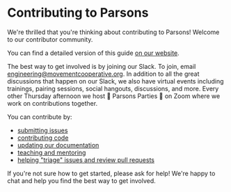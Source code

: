 # Contributing to Parsons

We're thrilled that you're thinking about contributing to Parsons! Welcome to our contributor community.

You can find a detailed version of this guide [on our website](https://www.parsonsproject.org/pub/contributing-guide/).

The best way to get involved is by joining our Slack. To join, email <engineering@movementcooperative.org>. In addition to all the great discussions that happen on our Slack, we also have virtual events including trainings, pairing sessions, social hangouts, discussions, and more. Every other Thursday afternoon we host 🎉 Parsons Parties 🎉 on Zoom where we work on contributions together.

You can contribute by:

* [submitting issues](https://www.parsonsproject.org/pub/contributing-guide#submitting-issues)
* [contributing code](https://www.parsonsproject.org/pub/contributing-guide/)
* [updating our documentation](https://www.parsonsproject.org/pub/updating-documentation/)
* [teaching and mentoring](https://www.parsonsproject.org/pub/contributing-guide#teaching-and-mentoring)
* [helping "triage" issues and review pull requests](https://www.parsonsproject.org/pub/contributing-guide#maintainer-tasks)

If you're not sure how to get started, please ask for help! We're happy to chat and help you find the best way to get involved.